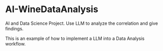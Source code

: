 # AI-WineDataAnalysis
AI and Data Science Project. Use LLM to analyze the correlation and give findings.

This is an example of how to implement a LLM into a Data Analysis workflow.


